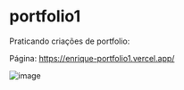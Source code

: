 # portfolio1

Praticando criações de portfolio:

Página: https://enrique-portfolio1.vercel.app/

![image](https://user-images.githubusercontent.com/66396885/225476355-07a22404-1e00-4e24-aec6-a1096975c41d.png)
